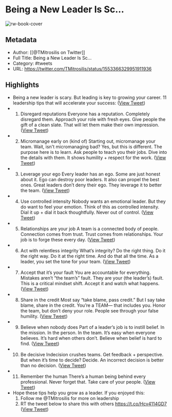# Being a New Leader Is Sc...

![rw-book-cover](https://pbs.twimg.com/profile_images/1519025941275545600/0V6JnWDb.jpg)

## Metadata
- Author: [[@TMitrosilis on Twitter]]
- Full Title: Being a New Leader Is Sc...
- Category: #tweets
- URL: https://twitter.com/TMitrosilis/status/1553366329951911936

## Highlights
- Being a new leader is scary.
  But leading is key to growing your career.
  11 leadership tips that will accelerate your success: ([View Tweet](https://twitter.com/TMitrosilis/status/1553366329951911936))
- 1. Disregard reputations
  Everyone has a reputation.
  Completely disregard them.
  Approach your role with fresh eyes.
  Give people the gift of a clean slate.
  That will let them make their own impression. ([View Tweet](https://twitter.com/TMitrosilis/status/1553366332346929152))
- 2. Micromanage early on (kind of)
  Starting out, micromanage your team.
  Wait, isn't micromanaging bad?
  Yes, but this is different.
  The purpose here is to learn.
  Ask people to teach you their jobs.
  Dive into the details with them.
  It shows humility + respect for the work. ([View Tweet](https://twitter.com/TMitrosilis/status/1553366334448324608))
- 3. Leverage your ego
  Every leader has an ego.
  Some are just honest about it.
  Ego can destroy poor leaders.
  It also can propel the best ones.
  Great leaders don’t deny their ego.
  They leverage it to better the team. ([View Tweet](https://twitter.com/TMitrosilis/status/1553366336570593280))
- 4. Use controlled intensity
  Nobody wants an emotional leader.
  But they do want to feel your emotion.
  Think of this as controlled intensity.
  Dial it up + dial it back thoughtfully. 
  Never out of control. ([View Tweet](https://twitter.com/TMitrosilis/status/1553366338902581253))
- 5. Relationships are your job
  A team is a connected body of people.
  Connection comes from trust.
  Trust comes from relationships.
  Your job is to forge these every day. ([View Tweet](https://twitter.com/TMitrosilis/status/1553366340831936512))
- 6. Act with relentless integrity
  What’s integrity?
  Do the right thing.
  Do it the right way.
  Do it at the right time.
  And do that all the time.
  As a leader, you set the tone for your team. ([View Tweet](https://twitter.com/TMitrosilis/status/1553366342899752961))
- 7. Accept that it’s your fault
  You are accountable for everything.
  Mistakes aren’t “the team’s” fault.
  They are your (the leader’s) fault.
  This is a critical mindset shift.
  Accept it and watch what happens. ([View Tweet](https://twitter.com/TMitrosilis/status/1553366345177333760))
- 8. Share in the credit
  Most say “take blame, pass credit.”
  But I say take blame, share in the credit.
  You’re a TEAM— that includes you.
  Honor the team, but don’t deny your role.
  People see through your false humility. ([View Tweet](https://twitter.com/TMitrosilis/status/1553366347555422211))
- 9. Believe when nobody does
  Part of a leader’s job is to instill belief.
  In the mission.
  In the person.
  In the team.
  It’s easy when everyone believes.
  It’s hard when others don’t.
  Believe when belief is hard to find. ([View Tweet](https://twitter.com/TMitrosilis/status/1553366349694509056))
- 10. Be decisive
  Indecision crushes teams.
  Get feedback + perspective.
  But when it’s time to decide?
  Decide.
  An incorrect decision is better than no decision. ([View Tweet](https://twitter.com/TMitrosilis/status/1553366387833323521))
- 11. Remember the human
  There’s a human being behind every professional.
  Never forget that.
  Take care of your people. ([View Tweet](https://twitter.com/TMitrosilis/status/1553366390995881987))
- Hope these tips help you grow as a leader.
  If you enjoyed this:
  1. Follow me @TMitrosilis for more on leadership
  2. RT the tweet below to share this with others https://t.co/Hcv4114GD7 ([View Tweet](https://twitter.com/TMitrosilis/status/1553366392744943617))

